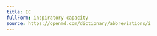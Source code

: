 ```yaml
---
title: IC
fullForm: inspiratory capacity
source: https://openmd.com/dictionary/abbreviations/i
---
```

